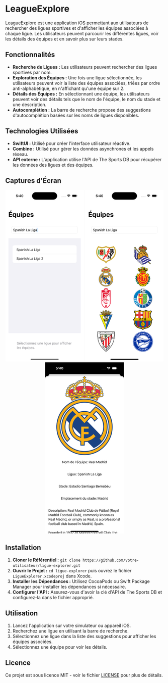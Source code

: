# LeagueExplore

LeagueExplore est une application iOS permettant aux utilisateurs de rechercher des ligues sportives et d'afficher les équipes associées à chaque ligue. Les utilisateurs peuvent parcourir les différentes ligues, voir les détails des équipes et en savoir plus sur leurs stades.

## Fonctionnalités

- **Recherche de Ligues :** Les utilisateurs peuvent rechercher des ligues sportives par nom.
- **Exploration des Équipes :** Une fois une ligue sélectionnée, les utilisateurs peuvent voir la liste des équipes associées, triées par ordre anti-alphabétique, en n'affichant qu'une équipe sur 2.
- **Détails des Équipes :** En sélectionnant une équipe, les utilisateurs peuvent voir des détails tels que le nom de l'équipe, le nom du stade et une description.
- **Autocomplétion :** La barre de recherche propose des suggestions d'autocomplétion basées sur les noms de ligues disponibles.

## Technologies Utilisées

- **SwiftUI :** Utilisé pour créer l'interface utilisateur réactive.
- **Combine :** Utilisé pour gérer les données asynchrones et les appels réseau.
- **API externe :** L'application utilise l'API de The Sports DB pour récupérer les données des ligues et des équipes.

## Captures d'Écran

<p align="center">
    <img src="Simulator%20Screenshot%20-%20iPhone%2015%20Pro%20-%201.png" width="250" alt="Capture d'écran 1">
    <img src="Simulator%20Screenshot%20-%20iPhone%2015%20Pro%20-%202.png" width="250" alt="Capture d'écran 2">
    <img src="Simulator%20Screenshot%20-%20iPhone%2015%20Pro%20-%203.png" width="250" alt="Capture d'écran 3">
</p>


## Installation

1. **Cloner le Référentiel :** `git clone https://github.com/votre-utilisateur/ligue-explorer.git`
2. **Ouvrir le Projet :** `cd ligue-explorer` puis ouvrez le fichier `LigueExplorer.xcodeproj` dans Xcode.
3. **Installer les Dépendances :** Utilisez CocoaPods ou Swift Package Manager pour installer les dépendances si nécessaire.
4. **Configurer l'API :** Assurez-vous d'avoir la clé d'API de The Sports DB et configurez-la dans le fichier approprié.

## Utilisation

1. Lancez l'application sur votre simulateur ou appareil iOS.
2. Recherchez une ligue en utilisant la barre de recherche.
3. Sélectionnez une ligue dans la liste des suggestions pour afficher les équipes associées.
4. Sélectionnez une équipe pour voir les détails.


## Licence

Ce projet est sous licence MIT - voir le fichier [LICENSE](LICENSE) pour plus de détails.
